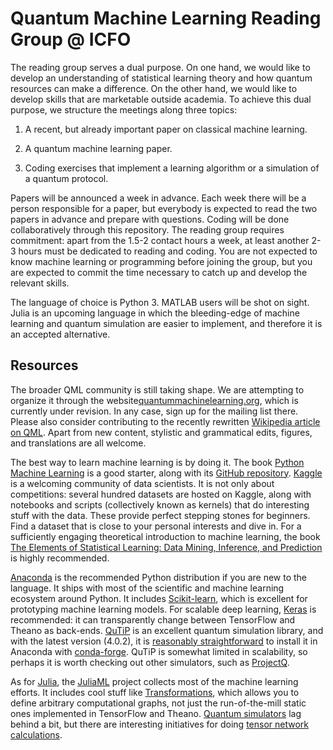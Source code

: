 Quantum Machine Learning Reading Group @ ICFO
=============================================

The reading group serves a dual purpose. On one hand, we would like to develop an understanding of statistical learning theory and how quantum resources can make a difference. On the other hand, we would like to develop skills that are marketable outside academia. To achieve this dual purpose, we structure the meetings along three topics:

1. A recent, but already important paper on classical machine learning.

2. A quantum machine learning paper.

3. Coding exercises that implement a learning algorithm or a simulation of a quantum protocol.

Papers will be announced a week in advance. Each week there will be a person responsible for a paper, but everybody is expected to read the two papers in advance and prepare with questions. Coding will be done collaboratively through this repository. The reading group requires commitment: apart from the 1.5-2 contact hours a week, at least another 2-3 hours must be dedicated to reading and coding. You are not expected to know machine learning or programming before joining the group, but you are expected to commit the time necessary to catch up and develop the relevant skills.

The language of choice is Python 3. MATLAB users will be shot on sight.
Julia is an upcoming language in which the bleeding-edge of machine learning and quantum simulation are easier to implement, and therefore it is an accepted alternative.

Resources
---------
The broader QML community is still taking shape. We are attempting to organize it through the website[quantummachinelearning.org](http://quantummachinelearning.org/), which is currently under revision. In any case, sign up for the mailing list there. Please also consider contributing to the recently rewritten [Wikipedia article on QML](https://en.wikipedia.org/wiki/Quantum_machine_learning). Apart from new content, stylistic and grammatical edits, figures, and translations are all welcome.

The best way to learn machine learning is by doing it. The book [Python Machine Learning](https://www.packtpub.com/big-data-and-business-intelligence/python-machine-learning) is a good starter, along with its [GitHub repository](https://github.com/rasbt/python-machine-learning-book). [Kaggle](http://kaggle.com/) is a welcoming community of data scientists. It is not only about competitions: several hundred datasets are hosted on Kaggle, along with notebooks and scripts (collectively known as kernels) that do interesting stuff with the data. These provide perfect stepping stones for beginners. Find a dataset that is close to your personal interests and dive in. For a sufficiently engaging theoretical introduction to machine learning, the book [The Elements of Statistical Learning: Data Mining, Inference, and Prediction](https://statweb.stanford.edu/~tibs/ElemStatLearn/) is highly recommended.

[Anaconda](https://www.continuum.io/downloads) is the recommended Python distribution if you are new to the language. It ships with most of the scientific and machine learning ecosystem around Python. It includes [Scikit-learn](http://scikit-learn.org/), which is excellent for prototyping machine learning models. For scalable deep learning, [Keras](https://keras.io/) is recommended: it can transparently change between TensorFlow and Theano as back-ends. [QuTiP](http://qutip.org/) is an excellent quantum simulation library, and with the latest version (4.0.2), it is [reasonably straightforward](http://qutip.org/docs/4.0.2/installation.html#platform-independent-installation) to install it in Anaconda with [conda-forge](https://conda-forge.github.io/). QuTiP is somewhat limited in scalability, so perhaps it is worth checking out other simulators, such as [ProjectQ](http://projectq.ch/).

As for [Julia](http://julialang.org/), the [JuliaML](https://github.com/JuliaML) project collects most of the machine learning efforts. It includes cool stuff like [Transformations](https://github.com/JuliaML/Transformations.jl), which allows you to define arbitrary computational graphs, not just the run-of-the-mill static ones implemented in TensorFlow and Theano. [Quantum simulators](https://juliaquantum.github.io/) lag behind a bit, but there are interesting initiatives for doing [tensor network calculations](https://github.com/Jutho/TensorOperations.jl).
